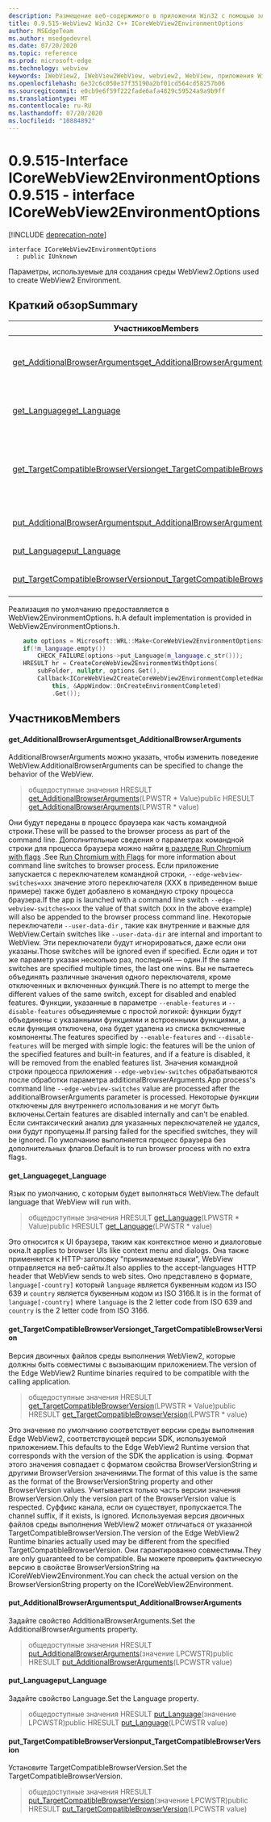 ```yaml
---
description: Размещение веб-содержимого в приложении Win32 с помощью элемента управления Microsoft Edge WebView2
title: 0.9.515-WebView2 Win32 C++ ICoreWebView2EnvironmentOptions
author: MSEdgeTeam
ms.author: msedgedevrel
ms.date: 07/20/2020
ms.topic: reference
ms.prod: microsoft-edge
ms.technology: webview
keywords: IWebView2, IWebView2WebView, webview2, WebView, приложения Win32, Win32, EDGE, ICoreWebView2, ICoreWebView2Controller, элемент управления "веб-браузер", HTML Edge
ms.openlocfilehash: 6e32c6c050e37f35190a2bf01cd564cd58257b06
ms.sourcegitcommit: e0cb9e6f59f222fade6afa4829c59524a9a9b9ff
ms.translationtype: MT
ms.contentlocale: ru-RU
ms.lasthandoff: 07/20/2020
ms.locfileid: "10884892"
---
```

# <span data-ttu-id="9a22e-104">0.9.515-Interface ICoreWebView2EnvironmentOptions</span><span class="sxs-lookup"><span data-stu-id="9a22e-104">0.9.515 - interface ICoreWebView2EnvironmentOptions</span></span> 

[!INCLUDE [deprecation-note](../../includes/deprecation-note.md)]

```
interface ICoreWebView2EnvironmentOptions
  : public IUnknown
```

<span data-ttu-id="9a22e-105">Параметры, используемые для создания среды WebView2.</span><span class="sxs-lookup"><span data-stu-id="9a22e-105">Options used to create WebView2 Environment.</span></span>

## <span data-ttu-id="9a22e-106">Краткий обзор</span><span class="sxs-lookup"><span data-stu-id="9a22e-106">Summary</span></span>

 <span data-ttu-id="9a22e-107">Участников</span><span class="sxs-lookup"><span data-stu-id="9a22e-107">Members</span></span>                        | <span data-ttu-id="9a22e-108">Описания</span><span class="sxs-lookup"><span data-stu-id="9a22e-108">Descriptions</span></span>
--------------------------------|---------------------------------------------
[<span data-ttu-id="9a22e-109">get_AdditionalBrowserArguments</span><span class="sxs-lookup"><span data-stu-id="9a22e-109">get_AdditionalBrowserArguments</span></span>](#get_additionalbrowserarguments) | <span data-ttu-id="9a22e-110">AdditionalBrowserArguments можно указать, чтобы изменить поведение WebView.</span><span class="sxs-lookup"><span data-stu-id="9a22e-110">AdditionalBrowserArguments can be specified to change the behavior of the WebView.</span></span>
[<span data-ttu-id="9a22e-111">get_Language</span><span class="sxs-lookup"><span data-stu-id="9a22e-111">get_Language</span></span>](#get_language) | <span data-ttu-id="9a22e-112">Язык по умолчанию, с которым будет выполняться WebView.</span><span class="sxs-lookup"><span data-stu-id="9a22e-112">The default language that WebView will run with.</span></span>
[<span data-ttu-id="9a22e-113">get_TargetCompatibleBrowserVersion</span><span class="sxs-lookup"><span data-stu-id="9a22e-113">get_TargetCompatibleBrowserVersion</span></span>](#get_targetcompatiblebrowserversion) | <span data-ttu-id="9a22e-114">Версия двоичных файлов среды выполнения WebView2, которые должны быть совместимы с вызывающим приложением.</span><span class="sxs-lookup"><span data-stu-id="9a22e-114">The version of the Edge WebView2 Runtime binaries required to be compatible with the calling application.</span></span>
[<span data-ttu-id="9a22e-115">put_AdditionalBrowserArguments</span><span class="sxs-lookup"><span data-stu-id="9a22e-115">put_AdditionalBrowserArguments</span></span>](#put_additionalbrowserarguments) | <span data-ttu-id="9a22e-116">Задайте свойство AdditionalBrowserArguments.</span><span class="sxs-lookup"><span data-stu-id="9a22e-116">Set the AdditionalBrowserArguments property.</span></span>
[<span data-ttu-id="9a22e-117">put_Language</span><span class="sxs-lookup"><span data-stu-id="9a22e-117">put_Language</span></span>](#put_language) | <span data-ttu-id="9a22e-118">Задайте свойство Language.</span><span class="sxs-lookup"><span data-stu-id="9a22e-118">Set the Language property.</span></span>
[<span data-ttu-id="9a22e-119">put_TargetCompatibleBrowserVersion</span><span class="sxs-lookup"><span data-stu-id="9a22e-119">put_TargetCompatibleBrowserVersion</span></span>](#put_targetcompatiblebrowserversion) | <span data-ttu-id="9a22e-120">Установите TargetCompatibleBrowserVersion.</span><span class="sxs-lookup"><span data-stu-id="9a22e-120">Set the TargetCompatibleBrowserVersion.</span></span>

<span data-ttu-id="9a22e-121">Реализация по умолчанию предоставляется в WebView2EnvironmentOptions. h.</span><span class="sxs-lookup"><span data-stu-id="9a22e-121">A default implementation is provided in WebView2EnvironmentOptions.h.</span></span>

```cpp
    auto options = Microsoft::WRL::Make<CoreWebView2EnvironmentOptions>();
    if(!m_language.empty())
        CHECK_FAILURE(options->put_Language(m_language.c_str()));
    HRESULT hr = CreateCoreWebView2EnvironmentWithOptions(
        subFolder, nullptr, options.Get(),
        Callback<ICoreWebView2CreateCoreWebView2EnvironmentCompletedHandler>(
            this, &AppWindow::OnCreateEnvironmentCompleted)
            .Get());
```

## <span data-ttu-id="9a22e-122">Участников</span><span class="sxs-lookup"><span data-stu-id="9a22e-122">Members</span></span>

#### <span data-ttu-id="9a22e-123">get_AdditionalBrowserArguments</span><span class="sxs-lookup"><span data-stu-id="9a22e-123">get_AdditionalBrowserArguments</span></span> 

<span data-ttu-id="9a22e-124">AdditionalBrowserArguments можно указать, чтобы изменить поведение WebView.</span><span class="sxs-lookup"><span data-stu-id="9a22e-124">AdditionalBrowserArguments can be specified to change the behavior of the WebView.</span></span>

> <span data-ttu-id="9a22e-125">общедоступные значения HRESULT [get_AdditionalBrowserArguments](#get_additionalbrowserarguments)(LPWSTR \* Value)</span><span class="sxs-lookup"><span data-stu-id="9a22e-125">public HRESULT [get_AdditionalBrowserArguments](#get_additionalbrowserarguments)(LPWSTR \* value)</span></span>

<span data-ttu-id="9a22e-126">Они будут переданы в процесс браузера как часть командной строки.</span><span class="sxs-lookup"><span data-stu-id="9a22e-126">These will be passed to the browser process as part of the command line.</span></span> <span data-ttu-id="9a22e-127">Дополнительные сведения о параметрах командной строки для процесса браузера можно найти [в разделе Run Chromium with flags](https://aka.ms/RunChromiumWithFlags) .</span><span class="sxs-lookup"><span data-stu-id="9a22e-127">See [Run Chromium with Flags](https://aka.ms/RunChromiumWithFlags) for more information about command line switches to browser process.</span></span> <span data-ttu-id="9a22e-128">Если приложение запускается с переключателем командной строки, `--edge-webview-switches=xxx` значение этого переключателя (XXX в приведенном выше примере) также будет добавлено в командную строку процесса браузера.</span><span class="sxs-lookup"><span data-stu-id="9a22e-128">If the app is launched with a command line switch `--edge-webview-switches=xxx` the value of that switch (xxx in the above example) will also be appended to the browser process command line.</span></span> <span data-ttu-id="9a22e-129">Некоторые переключатели `--user-data-dir` , такие как внутренние и важные для WebView.</span><span class="sxs-lookup"><span data-stu-id="9a22e-129">Certain switches like `--user-data-dir` are internal and important to WebView.</span></span> <span data-ttu-id="9a22e-130">Эти переключатели будут игнорироваться, даже если они указаны.</span><span class="sxs-lookup"><span data-stu-id="9a22e-130">Those switches will be ignored even if specified.</span></span> <span data-ttu-id="9a22e-131">Если один и тот же параметр указан несколько раз, последний — один.</span><span class="sxs-lookup"><span data-stu-id="9a22e-131">If the same switches are specified multiple times, the last one wins.</span></span> <span data-ttu-id="9a22e-132">Вы не пытаетесь объединять различные значения одного переключателя, кроме отключенных и включенных функций.</span><span class="sxs-lookup"><span data-stu-id="9a22e-132">There is no attempt to merge the different values of the same switch, except for disabled and enabled features.</span></span> <span data-ttu-id="9a22e-133">Функции, указанные в параметре `--enable-features` и `--disable-features` объединяемые с простой логикой: функции будут объединены с указанными функциями и встроенными функциями, а если функция отключена, она будет удалена из списка включенные компоненты.</span><span class="sxs-lookup"><span data-stu-id="9a22e-133">The features specified by `--enable-features` and `--disable-features` will be merged with simple logic: the features will be the union of the specified features and built-in features, and if a feature is disabled, it will be removed from the enabled features list.</span></span> <span data-ttu-id="9a22e-134">Значения командной строки процесса приложения `--edge-webview-switches` обрабатываются после обработки параметра additionalBrowserArguments.</span><span class="sxs-lookup"><span data-stu-id="9a22e-134">App process's command line `--edge-webview-switches` value are processed after the additionalBrowserArguments parameter is processed.</span></span> <span data-ttu-id="9a22e-135">Некоторые функции отключены для внутреннего использования и не могут быть включены.</span><span class="sxs-lookup"><span data-stu-id="9a22e-135">Certain features are disabled internally and can't be enabled.</span></span> <span data-ttu-id="9a22e-136">Если синтаксический анализ для указанных переключателей не удался, они будут пропущены.</span><span class="sxs-lookup"><span data-stu-id="9a22e-136">If parsing failed for the specified switches, they will be ignored.</span></span> <span data-ttu-id="9a22e-137">По умолчанию выполняется процесс браузера без дополнительных флагов.</span><span class="sxs-lookup"><span data-stu-id="9a22e-137">Default is to run browser process with no extra flags.</span></span>

#### <span data-ttu-id="9a22e-138">get_Language</span><span class="sxs-lookup"><span data-stu-id="9a22e-138">get_Language</span></span> 

<span data-ttu-id="9a22e-139">Язык по умолчанию, с которым будет выполняться WebView.</span><span class="sxs-lookup"><span data-stu-id="9a22e-139">The default language that WebView will run with.</span></span>

> <span data-ttu-id="9a22e-140">общедоступные значения HRESULT [get_Language](#get_language)(LPWSTR \* Value)</span><span class="sxs-lookup"><span data-stu-id="9a22e-140">public HRESULT [get_Language](#get_language)(LPWSTR \* value)</span></span>

<span data-ttu-id="9a22e-141">Это относится к UI браузера, таким как контекстное меню и диалоговые окна.</span><span class="sxs-lookup"><span data-stu-id="9a22e-141">It applies to browser UIs like context menu and dialogs.</span></span> <span data-ttu-id="9a22e-142">Она также применяется к HTTP-заголовку "принимаемые языки", WebView отправляется на веб-сайты.</span><span class="sxs-lookup"><span data-stu-id="9a22e-142">It also applies to the accept-languages HTTP header that WebView sends to web sites.</span></span> <span data-ttu-id="9a22e-143">Оно представлено в формате, `language[-country]` который `language` является буквенным кодом из ISO 639 и `country` является буквенным кодом из ISO 3166.</span><span class="sxs-lookup"><span data-stu-id="9a22e-143">It is in the format of `language[-country]` where `language` is the 2 letter code from ISO 639 and `country` is the 2 letter code from ISO 3166.</span></span>

#### <span data-ttu-id="9a22e-144">get_TargetCompatibleBrowserVersion</span><span class="sxs-lookup"><span data-stu-id="9a22e-144">get_TargetCompatibleBrowserVersion</span></span> 

<span data-ttu-id="9a22e-145">Версия двоичных файлов среды выполнения WebView2, которые должны быть совместимы с вызывающим приложением.</span><span class="sxs-lookup"><span data-stu-id="9a22e-145">The version of the Edge WebView2 Runtime binaries required to be compatible with the calling application.</span></span>

> <span data-ttu-id="9a22e-146">общедоступные значения HRESULT [get_TargetCompatibleBrowserVersion](#get_targetcompatiblebrowserversion)(LPWSTR \* Value)</span><span class="sxs-lookup"><span data-stu-id="9a22e-146">public HRESULT [get_TargetCompatibleBrowserVersion](#get_targetcompatiblebrowserversion)(LPWSTR \* value)</span></span>

<span data-ttu-id="9a22e-147">Это значение по умолчанию соответствует версии среды выполнения Edge WebView2, соответствующей версии SDK, используемой приложением.</span><span class="sxs-lookup"><span data-stu-id="9a22e-147">This defaults to the Edge WebView2 Runtime version that corresponds with the version of the SDK the application is using.</span></span> <span data-ttu-id="9a22e-148">Формат этого значения совпадает с форматом свойства BrowserVersionString и другими BrowserVersion значениями.</span><span class="sxs-lookup"><span data-stu-id="9a22e-148">The format of this value is the same as the format of the BrowserVersionString property and other BrowserVersion values.</span></span> <span data-ttu-id="9a22e-149">Учитывается только часть версии значения BrowserVersion.</span><span class="sxs-lookup"><span data-stu-id="9a22e-149">Only the version part of the BrowserVersion value is respected.</span></span> <span data-ttu-id="9a22e-150">Суффикс канала, если он существует, пропускается.</span><span class="sxs-lookup"><span data-stu-id="9a22e-150">The channel suffix, if it exists, is ignored.</span></span> <span data-ttu-id="9a22e-151">Используемая версия двоичных файлов среды выполнения WebView2 может отличаться от указанной TargetCompatibleBrowserVersion.</span><span class="sxs-lookup"><span data-stu-id="9a22e-151">The version of the Edge WebView2 Runtime binaries actually used may be different from the specified TargetCompatibleBrowserVersion.</span></span> <span data-ttu-id="9a22e-152">Они гарантированно совместимы.</span><span class="sxs-lookup"><span data-stu-id="9a22e-152">They are only guaranteed to be compatible.</span></span> <span data-ttu-id="9a22e-153">Вы можете проверить фактическую версию в свойстве BrowserVersionString на ICoreWebView2Environment.</span><span class="sxs-lookup"><span data-stu-id="9a22e-153">You can check the actual version on the BrowserVersionString property on the ICoreWebView2Environment.</span></span>

#### <span data-ttu-id="9a22e-154">put_AdditionalBrowserArguments</span><span class="sxs-lookup"><span data-stu-id="9a22e-154">put_AdditionalBrowserArguments</span></span> 

<span data-ttu-id="9a22e-155">Задайте свойство AdditionalBrowserArguments.</span><span class="sxs-lookup"><span data-stu-id="9a22e-155">Set the AdditionalBrowserArguments property.</span></span>

> <span data-ttu-id="9a22e-156">общедоступные значения HRESULT [put_AdditionalBrowserArguments](#put_additionalbrowserarguments)(значение LPCWSTR)</span><span class="sxs-lookup"><span data-stu-id="9a22e-156">public HRESULT [put_AdditionalBrowserArguments](#put_additionalbrowserarguments)(LPCWSTR value)</span></span>

#### <span data-ttu-id="9a22e-157">put_Language</span><span class="sxs-lookup"><span data-stu-id="9a22e-157">put_Language</span></span> 

<span data-ttu-id="9a22e-158">Задайте свойство Language.</span><span class="sxs-lookup"><span data-stu-id="9a22e-158">Set the Language property.</span></span>

> <span data-ttu-id="9a22e-159">общедоступные значения HRESULT [put_Language](#put_language)(значение LPCWSTR)</span><span class="sxs-lookup"><span data-stu-id="9a22e-159">public HRESULT [put_Language](#put_language)(LPCWSTR value)</span></span>

#### <span data-ttu-id="9a22e-160">put_TargetCompatibleBrowserVersion</span><span class="sxs-lookup"><span data-stu-id="9a22e-160">put_TargetCompatibleBrowserVersion</span></span> 

<span data-ttu-id="9a22e-161">Установите TargetCompatibleBrowserVersion.</span><span class="sxs-lookup"><span data-stu-id="9a22e-161">Set the TargetCompatibleBrowserVersion.</span></span>

> <span data-ttu-id="9a22e-162">общедоступные значения HRESULT [put_TargetCompatibleBrowserVersion](#put_targetcompatiblebrowserversion)(значение LPCWSTR)</span><span class="sxs-lookup"><span data-stu-id="9a22e-162">public HRESULT [put_TargetCompatibleBrowserVersion](#put_targetcompatiblebrowserversion)(LPCWSTR value)</span></span>

